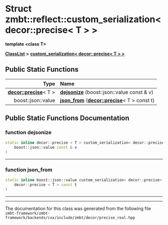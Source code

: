 

# Struct zmbt::reflect::custom\_serialization&lt; decor::precise&lt; T &gt; &gt;

**template &lt;class T&gt;**



[**ClassList**](annotated.md) **>** [**custom\_serialization&lt; decor::precise&lt; T &gt; &gt;**](structzmbt_1_1reflect_1_1custom__serialization_3_01decor_1_1precise_3_01T_01_4_01_4.md)












































## Public Static Functions

| Type | Name |
| ---: | :--- |
|  [**decor::precise**](structzmbt_1_1decor_1_1precise.md)&lt; T &gt; | [**dejsonize**](#function-dejsonize) (boost::json::value const & v) <br> |
|  boost::json::value | [**json\_from**](#function-json_from) ([**decor::precise**](structzmbt_1_1decor_1_1precise.md)&lt; T &gt; const t) <br> |


























## Public Static Functions Documentation




### function dejsonize 

```C++
static inline decor::precise < T > custom_serialization< decor::precise< T > >::dejsonize (
    boost::json::value const & v
) 
```




<hr>



### function json\_from 

```C++
static inline boost::json::value custom_serialization< decor::precise< T > >::json_from (
    decor::precise < T > const t
) 
```




<hr>

------------------------------
The documentation for this class was generated from the following file `zmbt-framework/zmbt-framework/backends/cxx/include/zmbt/decor/precise_real.hpp`

